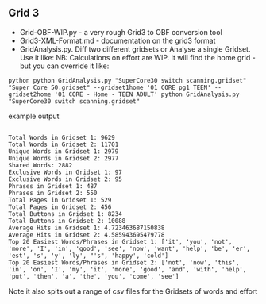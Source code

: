 ## Grid 3

- Grid-OBF-WIP.py - a very rough Grid3 to OBF conversion tool
- Grid3-XML-Format.md - documentation on the grid3 format
- GridAnalysis.py. Diff two different gridsets or Analyse a single Gridset. Use it like: NB: Calculations on effort are WIP. It will find the home grid - but you can override it like:

``python
	python GridAnalysis.py "SuperCore30 switch scanning.gridset"  "Super Core 50.gridset" --gridset1home '01 CORE pg1 TEEN' --gridset2home '01 CORE - Home - TEEN ADULT'
	python GridAnalysis.py "SuperCore30 switch scanning.gridset"  
``

example output

```

Total Words in Gridset 1: 9629
Total Words in Gridset 2: 11701
Unique Words in Gridset 1: 2979
Unique Words in Gridset 2: 2977
Shared Words: 2882
Exclusive Words in Gridset 1: 97
Exclusive Words in Gridset 2: 95
Phrases in Gridset 1: 487
Phrases in Gridset 2: 550
Total Pages in Gridset 1: 529
Total Pages in Gridset 2: 456
Total Buttons in Gridset 1: 8234
Total Buttons in Gridset 2: 10088
Average Hits in Gridset 1: 4.723463687150838
Average Hits in Gridset 2: 4.585943695479778
Top 20 Easiest Words/Phrases in Gridset 1: ['it', 'you', 'not', 'more', 'I', 'in', 'good', 'see', 'now', 'want', 'help', 'be', 'er', 'est', 's', 'y', 'ly', "'s", 'happy', 'cold']
Top 20 Easiest Words/Phrases in Gridset 2: ['not', 'now', 'this', 'in', 'on', 'I', 'my', 'it', 'more', 'good', 'and', 'with', 'help', 'put', 'then', 'a', 'the', 'you', 'come', 'see']

```


Note it also spits out a range of csv files for the Gridsets of words and effort